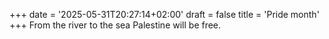 +++
date = '2025-05-31T20:27:14+02:00'
draft = false
title = 'Pride month'
+++
From the river to the sea Palestine will be free.
